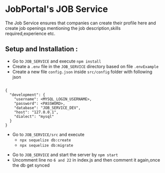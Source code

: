 # JobPortal's JOB Service 
The Job Service ensures that companies can create their profile here and create job openings mentioning the job description,skills required,experience etc. 

## Setup and Installation :

- Go to `JOB_SERVICE` and execute `npm install`
- Create a `.env` file in the `JOB_SERVICE` directory based on file `.envExample` 
- Create a new  file `config.json` inside `src/config` folder with following json
 
```

{
  "development": {
    "username": <MYSQL_LOGIN_USERNAME>,
    "password": <PASSWORD>,
    "database": "JOB_SERVICE_DEV",
    "host": "127.0.0.1",
    "dialect": "mysql"
  }
}

```
* Go to `JOB_SERVICE/src` and execute 
  * `npx sequelize db:create`
  * `npx sequelize db:migrate`

- Go to `JOB_SERVICE` and start the server by `npm start`
- Uncomment line no `6 and 22` in index.js and then comment it again,once the db get synced
<br>

